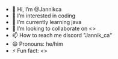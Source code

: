 - 👋 Hi, I’m @Jannikca
- 👀 I’m interested in coding
- 🌱 I’m currently learning java
- 💞️ I’m looking to collaborate on <>
- 📫 How to reach me discord "Jannik_ca"
- 😄 Pronouns: he/him
- ⚡ Fun fact: <>

<!---
Jannikca/Jannikca is a ✨ special ✨ repository because its `README.md` (this file) appears on your GitHub profile.
You can click the Preview link to take a look at your changes.
--->
